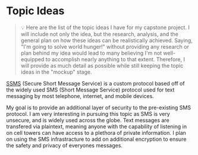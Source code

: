 # Topic Ideas
> :bulb: Here are the list of the topic ideas I have for my capstone project. I will include not only the idea, but the research, analysis, and the general plan on how these ideas can be realistically achieved. Saying, "I'm going to solve world hunger!" without providing any research or plan behind my idea would lead to many believing I'm not well-equipped to accomplish nearly anything to that extent. Therefore, I will provide as much detail as possible while still keeping the topic ideas in the "mockup" stage.

[SSMS](https://github.com/MicahKezar/CCC-410/blob/main/SSMS/SSMS.md) (Secure Short Message Service) is a custom protocol based off of the widely used SMS (Short Message Service) protocol used for text messaging by most telephone, internet, and mobile devices.

My goal is to provide an additional layer of security to the pre-existing SMS protocol. I am very interesting in pursuing this topic as SMS is very unsecure, and is widely used across the globe. Text messages are transfered via plaintext, meaning anyone with the capability of listening in on cell towers can have access to a plethora of private information. I plan on using the SMS infrastracture to add on additional encryption to ensure the safety and privacy of everyones messages.

